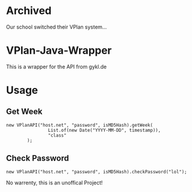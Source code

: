 # Archived
Our school switched their VPlan system...

# VPlan-Java-Wrapper
This is a wrapper for the API from gykl.de

# Usage
## Get Week
```
new VPlanAPI("host.net", "password", isMD5Hash).getWeek(
                List.of(new Date("YYYY-MM-DD", timestamp)),
                "class"
        );
```
## Check Password
```
new VPlanAPI("host.net", "password", isMD5Hash).checkPassword("lol");
```

No warrenty, this is an unoffical Project!
